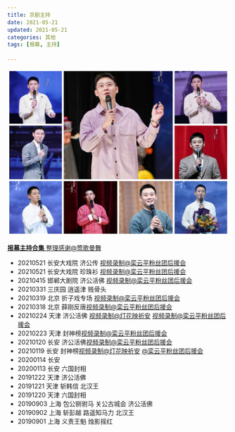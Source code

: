```yaml
---
title: 京剧主持
date: 2021-05-21
updated: 2021-05-21
categories: 其他
tags: [报幕, 主持]

---
```


![](https://raw.githubusercontent.com/rhenginium/image/main/Collage_20210325_015133.jpg)



[**报幕主持合集** 整理感谢@莺歌曼舞](http://weibo.com/1925011877/K88G3tm2j) 

+ 20210521 长安大戏院 济公传  [视频录制@栾云平粉丝团后援会](https://m.weibo.cn/6574451359/4639806074653937)
+ 20210521 长安大戏院 珍珠衫  [视频录制@栾云平粉丝团后援会](https://m.weibo.cn/6574451359/4639382345352204)
+ 20210415 邯郸大剧院 济公活佛  [视频录制@栾云平粉丝团后援会](https://m.weibo.cn/6574451359/4626352671818353)
+ 20210331 三庆园 逍遥津 贱骨头
+ 20210319 北京 折子戏专场 [视频录制@栾云平粉丝团后援会](https://m.weibo.cn/6574451359/4616553892677192 )
+ 20210318 北京 薛刚反唐[视频录制@栾云平粉丝团后援会](https://m.weibo.cn/6574451359/4616240687219874)
+ 20210224 天津 济公活佛 [视频录制@灯花映祈安](https://m.weibo.cn/1950216183/4608238798768553) [视频录制@栾云平粉丝团后援会](https://m.weibo.cn/status/4608224660033228?)
+ 20210223 天津 封神榜[视频录制@栾云平粉丝团后援会](https://m.weibo.cn/6574451359/4607880794216263)
+ 20210120 长安 济公活佛[视频录制@栾云平粉丝团后援会](https://m.weibo.cn/detail/4595576358319120)
+ 20210119 长安 封神榜[视频录制@灯花映祈安](https://m.weibo.cn/1950216183/4595229695154343) [@栾云平粉丝团后援会](https://m.weibo.cn/6574451359/4595229899898694)
+ 20200114 长安 
+ 20200113 长安 六国封相
+ 20191222 天津 济公活佛
+ 20191221 天津 斩韩信 北汉王
+ 20191220  天津  六国封相
+ 20190903  上海 包公铡驸马 关公古城会 济公活佛
+ 20190902 上海 斩彭越 路遥知马力 北汉王
+ 20190901 上海 义责王魁 烛影摇红